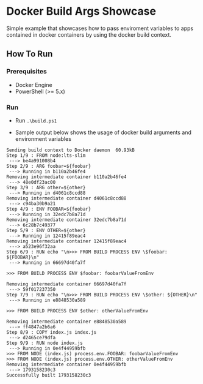 # Docker Build Args Showcase
Simple example that showcases how to pass enviroment variables to apps contained in docker containers by using the docker build context.

## How To Run

### Prerequisites

- Docker Engine
- PowerShell (>= 5.x)

### Run

- Run `.\build.ps1`

- Sample output below shows the usage of docker build arguments and environment variables

```
Sending build context to Docker daemon  60.93kB
Step 1/9 : FROM node:lts-slim
 ---> be4a991008b4
Step 2/9 : ARG foobar=${foobar}
 ---> Running in b110a2b46fe4
Removing intermediate container b110a2b46fe4
 ---> 48e0df23ac00
Step 3/9 : ARG other=${other}
 ---> Running in d4061c8ccd88
Removing intermediate container d4061c8ccd88
 ---> c94ba30b9a21
Step 4/9 : ENV FOOBAR=${foobar}
 ---> Running in 32edc7b8a71d
Removing intermediate container 32edc7b8a71d
 ---> 6c28b7c49377
Step 5/9 : ENV OTHER=${other}
 ---> Running in 12415f89eac4
Removing intermediate container 12415f89eac4
 ---> a523e96f32aa
Step 6/9 : RUN echo "\n>>> FROM BUILD PROCESS ENV \$foobar: ${FOOBAR}\n"
 ---> Running in 66697d40fa7f

>>> FROM BUILD PROCESS ENV $foobar: foobarValueFromEnv

Removing intermediate container 66697d40fa7f
 ---> 59f017237350
Step 7/9 : RUN echo "\n>>> FROM BUILD PROCESS ENV \$other: ${OTHER}\n"
 ---> Running in e8848530a589

>>> FROM BUILD PROCESS ENV $other: otherValueFromEnv

Removing intermediate container e8848530a589
 ---> ff4847a2b6a6
Step 8/9 : COPY index.js index.js
 ---> d2465ce79dfa
Step 9/9 : RUN node index.js
 ---> Running in 0e4f44959bfb
>>> FROM NODE (index.js) process.env.FOOBAR: foobarValueFromEnv
>>> FROM NODE (index.js) process.env.OTHER: otherValueFromEnv
Removing intermediate container 0e4f44959bfb
 ---> 1793158230c3
Successfully built 1793158230c3
```